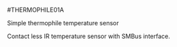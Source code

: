 <!--- PrjInfo ---> <!--- Please remove this line after manually editing --->
<!--- 00a56be08b96043df9e37d6aff7b6990 --->
<!--- Created:2017-01-02T19:34:51.732669: ---> 
<!--- Author:Mlab: ---> 
<!--- AuthorEmail:email@mlab.cz: ---> 
<!--- Tags:None: ---> 
<!--- Ust:rtDescription.en]
Simple thermophile temperature sensor

[InfoShortDescription.cs]
Infracerveny teplomer

[InfoLongDescription.en]
Contact less IR temperature sensor with SMBus interface.


[InfoLongDescription.cs]
Umoznuje bezkontaktni mereni teploty objektu. Pro mereni se vyuziva IR zareni z oblasti priblizne 2um.
 
[End]: ---> 
<!--- Name:THERMOPHILE01A: --->
#THERMOPHILE01A 
<!--- LongName --->
Simple thermophile temperature sensor
<!--- ELongName ---> 

<!--- Lead --->
Contact less IR temperature sensor with SMBus interface.
<!--- ELead ---> 


​
​
<!--- Description --->
<!--- EDescription --->
<!--- Content --->
<!--- EContent --->
            